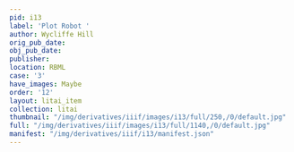 ```yaml
---
pid: i13
label: 'Plot Robot '
author: Wycliffe Hill
orig_pub_date:
obj_pub_date:
publisher:
location: RBML
case: '3'
have_images: Maybe
order: '12'
layout: litai_item
collection: litai
thumbnail: "/img/derivatives/iiif/images/i13/full/250,/0/default.jpg"
full: "/img/derivatives/iiif/images/i13/full/1140,/0/default.jpg"
manifest: "/img/derivatives/iiif/i13/manifest.json"
---
```

